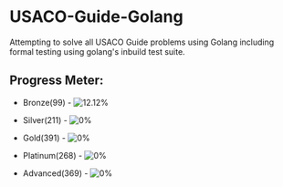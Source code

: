 # USACO-Guide-Golang

Attempting to solve all USACO Guide problems using Golang including formal testing using golang's inbuild test suite.

## Progress Meter:

- Bronze(99) - ![12.12%](https://progress-bar.xyz/12/?style=flat)

- Silver(211) - ![0%](https://progress-bar.xyz/0/?style=flat)

- Gold(391) - ![0%](https://progress-bar.xyz/0/?style=flat)

- Platinum(268) - ![0%](https://progress-bar.xyz/0/?style=flat)

- Advanced(369) - ![0%](https://progress-bar.xyz/0/?style=flat)
